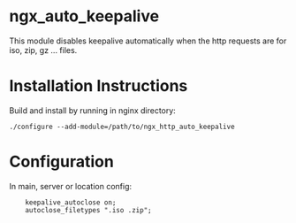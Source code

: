 # ngx_auto_keepalive

This module disables keepalive automatically when the http requests are for iso, zip, gz ... files.

Installation Instructions
=========================

Build and install by running in nginx directory:

```
./configure --add-module=/path/to/ngx_http_auto_keepalive
```

Configuration
=============

In main, server or location config:
```
    keepalive_autoclose on;
    autoclose_filetypes ".iso .zip";
```
